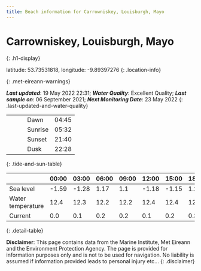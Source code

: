 ```yaml
---
title: Beach information for Carrowniskey, Louisburgh, Mayo
---
```

# Carrowniskey, Louisburgh, Mayo 
{: .h1-display}

latitude: 53.73531818, longitude: -9.89397276
{: .location-info}


{: .met-eireann-warnings}

___Last updated___: 19 May 2022 22:31; ___Water Quality___: Excellent Quality;
___Last sample on___: 06 September 2021; ___Next Monitoring Date___: 23 May 2022
{: .last-updated-and-water-quality}

|   |   |   |   |   |
|---|---|---|---|---|
|   |   |   | Dawn  | 04:45 |
|   |   |   | Sunrise  | 05:32 |
|   |   |   | Sunset  | 21:40 |
|   |   |   | Dusk  | 22:28 |
{: .tide-and-sun-table}

<div></div>

| | 00:00 | 03:00 | 06:00 | 09:00 | 12:00 | 15:00 | 18:00 | 21:00 |
|---|---|---|---|---|---|---|---|---|
| Sea level | -1.59 | -1.28 | 1.17 | 1.1| -1.18 | -1.15 | 1.22 | 1.44 |
| Water temperature | 12.4 | 12.3 | 12.2 | 12.2 | 12.4 | 12.4 | 12.4 | 12.4 |
| Current | 0.0 | 0.1 | 0.2 | 0.2 | 0.1| 0.2 | 0.3 | 0.2 |
{: .detail-table}

__Disclaimer__: This page contains data from the Marine Institute,
Met Eireann and the Environment Protection Agency. The page is provided for
information purposes only and is not to be used for navigation. No liability
is assumed if information provided leads to personal injury etc...
{: .disclaimer}